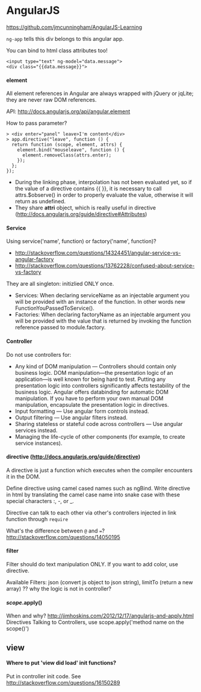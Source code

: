 # AngularJS
https://github.com/jmcunningham/AngularJS-Learning

`ng-app` tells this div belongs to this angular app.

You can bind to html class attributes too!
> 
    <input type="text" ng-model="data.message">
    <div class="{{data.message}}">

#### element
All element references in Angular are always wrapped with jQuery or jqLite; they are never raw DOM references.

API: http://docs.angularjs.org/api/angular.element

How to pass parameter?
```
> <div enter="panel" leave>I'm content</div>
> app.directive("leave", function () {
  return function (scope, element, attrs) {
    element.bind("mouseleave", function () {
      element.removeClass(attrs.enter);
    });
  };
});
```

- During the linking phase, interpolation has not been evaluated yet, so if the value of a directive contains {{ }}, it is necessary to call attrs.$observe() in order to properly evaluate the value, otherwise it will return as undefined.
- They share **attri** object, which is really useful in directive (http://docs.angularjs.org/guide/directive#Attributes)

#### **Service**
Using service('name', function) or factory('name', function)?
- http://stackoverflow.com/questions/14324451/angular-service-vs-angular-factory
- http://stackoverflow.com/questions/13762228/confused-about-service-vs-factory

They are all singleton: initizlied ONLY once.
- Services: When declaring serviceName as an injectable argument you will be provided with an instance of the function. In other words new FunctionYouPassedToService().
- Factories: When declaring factoryName as an injectable argument you will be provided with the value that is returned by invoking the function reference passed to module.factory.

#### Controller
Do not use controllers for:
* Any kind of DOM manipulation — Controllers should contain only business logic. DOM manipulation—the presentation logic of an application—is well known for being hard to test. Putting any presentation logic into controllers significantly affects testability of the business logic. Angular offers databinding for automatic DOM manipulation. If you have to perform your own manual DOM manipulation, encapsulate the presentation logic in directives.
* Input formatting — Use angular form controls instead.
* Output filtering — Use angular filters instead.
* Sharing stateless or stateful code across controllers — Use angular services instead.
* Managing the life-cycle of other components (for example, to create service instances).

#### directive (http://docs.angularjs.org/guide/directive)
A directive is just a function which executes when the compiler encounters it in the DOM.

Define directive using camel cased names such as ngBind. Write directive in html by translating the camel case name into snake case with these special characters :, -, or _. 

Directive can talk to each other via other's controllers injected in link function through `require`

What's the difference between `@` and `=`?
http://stackoverflow.com/questions/14050195

#### filter
Filter should do text manipulation ONLY. If you want to add color, use directive.

Available Filters: json (convert js object to json string), limitTo (return a new array) ?? why the logic is not in controller?

#### $scope.$apply()
When and why? http://jimhoskins.com/2012/12/17/angularjs-and-apply.html
Directives Talking to Controllers, use scope.apply('method name on the scope()')


## view

#### Where to put 'view did load' init functions?
Put in controller init code. See http://stackoverflow.com/questions/16150289

